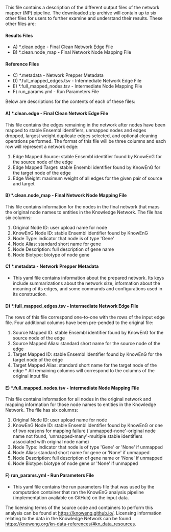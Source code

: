 
This file contains a description of the different output files of the network mapper (NP) pipeline. The downloaded zip archive will contain up to six other files for users to further examine and understand their results.  These other files are:

#### Results Files
- A) *.clean.edge - Final Clean Network Edge File
- B) *.clean.node_map - Final Network Node Mapping File

#### Reference Files
- C) *.metadata - Network Prepper Metadata
- D) *.full_mapped_edges.tsv - Intermediate Network Edge File
- E) *.full_mapped_nodes.tsv - Intermediate Node Mapping File
- F) run_params.yml - Run Parameters File

Below are descriptions for the contents of each of these files:

#### A) *.clean.edge - Final Clean Network Edge File
This file contains the edges remaining in the network after nodes have been mapped to stable Ensembl identifiers, unmapped nodes and edges dropped, largest weight duplicate edges selected, and optional cleaning operations performed. The format of this file will be three columns and each row will represent a network edge:
  1) Edge Mapped Source: stable Ensembl identifier found by KnowEnG for the source node of the edge
  2) Edge Mapped Target: stable Ensembl identifier found by KnowEnG for the target node of the edge
  3) Edge Weight: maximum weight of all edges for the given pair of source and target

#### B) *.clean.node_map - Final Network Node Mapping File
This file contains information for the nodes in the final network that maps the original node names to entities in the Knowledge Network. The file has six columns:
  1) Original Node ID: user upload name for node
  2) KnowEnG Node ID: stable Ensembl identifier found by KnowEnG
  3) Node Type: indicator that node is of type 'Gene'
  4) Node Alias: standard short name for gene
  5) Node Description: full description of gene name
  6) Node Biotype: biotype of node gene

#### C) *.metadata - Network Prepper Metadata
- This yaml file contains information about the prepared network. Its keys include summarizations about the network size, information about the meaning of its edges, and some commands and configurations used in its construction.

#### D) *.full_mapped_edges.tsv - Intermediate Network Edge File
The rows of this file correspond one-to-one with the rows of the input edge file.  Four additional columns have been pre-pended to the original file: 
  1) Source Mapped ID: stable Ensembl identifier found by KnowEnG for the source node of the edge
  2) Source Mapped Alias: standard short name for the source node of the edge
  3) Target Mapped ID: stable Ensembl identifier found by KnowEnG for the target node of the edge
  4) Target Mapped Alias: standard short name for the target node of the edge
  \* All remaining columns will correspond to the columns of the original input file

#### E) *.full_mapped_nodes.tsv - Intermediate Node Mapping File
This file contains information for all nodes in the original network and mapping information for those node names to entities in the Knowledge Network. The file has six columns:
  1) Original Node ID: user upload name for node
  2) KnowEnG Node ID: stable Ensembl identifier found by KnowEnG or one of two reasons for mapping failure ('unmapped-none'-original node name not found, 'unmapped-many'-multiple stable identifiers associated with original node name)
  3) Node Type: indicator that node is of type 'Gene' or 'None' if unmapped
  4) Node Alias: standard short name for gene or 'None' if unmapped
  5) Node Description: full description of gene name or 'None' if unmapped
  6) Node Biotype: biotype of node gene or 'None' if unmapped

#### F) run_params.yml - Run Parameters File
- This yaml file contains the run parameters file that was used by the computation container that ran the KnowEnG analysis pipeline (implementation available on GitHub) on the input data.

The licensing terms of the source code and containers to perform this analysis can be found at https://knoweng.github.io/. Licensing information relating to the data in the Knowledge Network can be found https://knoweng.org/kn-data-references/#kn_data_resources. 
